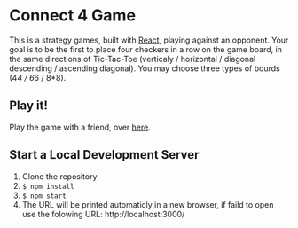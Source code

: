 # Connect 4 Game

This is a strategy games, built with [React](https://reactjs.org/), playing against an opponent. Your goal is to be the first to place four checkers in a row on the game board, in the same directions of Tic-Tac-Toe (verticaly / horizontal / diagonal descending / ascending diagonal). You may choose three types of bourds (4*4 / 6*6 / 8*8).

## Play it!

Play the game with a friend, over [here](https://anatshoval.github.io/connect4-anat-pola/).

## Start a Local Development Server

1. Clone the repository
1. `$ npm install`
1. `$ npm start`
1. The URL will be printed automaticly in a new browser, if faild to open use the folowing URL: http://localhost:3000/
